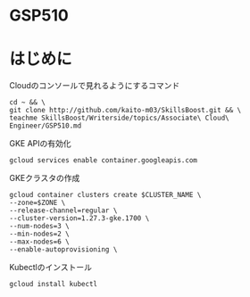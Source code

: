 # GSP510
# はじめに
Cloudのコンソールで見れるようにするコマンド
``` shell
cd ~ && \
git clone http://github.com/kaito-m03/SkillsBoost.git && \
teachme SkillsBoost/Writerside/topics/Associate\ Cloud\ Engineer/GSP510.md
```

GKE APIの有効化
```shell
gcloud services enable container.googleapis.com
```
 
GKEクラスタの作成
``` shell
gcloud container clusters create $CLUSTER_NAME \
--zone=$ZONE \
--release-channel=regular \
--cluster-version=1.27.3-gke.1700 \
--num-nodes=3 \
--min-nodes=2 \
--max-nodes=6 \
--enable-autoprovisioning \
```

Kubectlのインストール
``` shell
gcloud install kubectl
```

